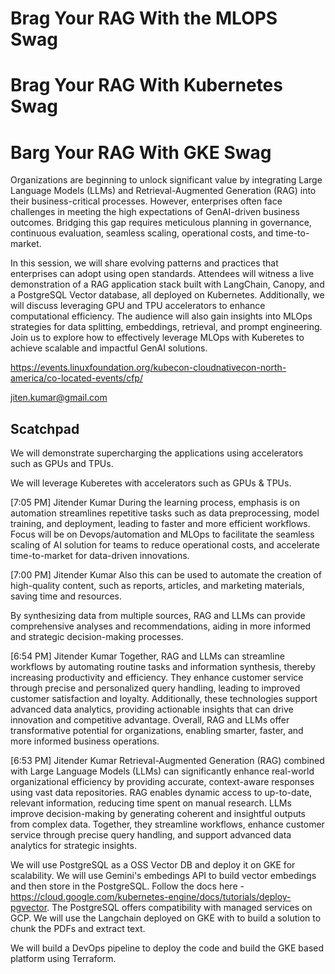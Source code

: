 # Brag Your RAG With the MLOPS Swag
# Brag Your RAG With Kubernetes Swag
# Barg Your RAG With GKE Swag

Organizations are beginning to unlock significant value by integrating Large Language Models (LLMs) and Retrieval-Augmented Generation (RAG) into their business-critical processes. However, enterprises often face challenges in meeting the high expectations of GenAI-driven business outcomes. Bridging this gap requires meticulous planning in governance, continuous evaluation, seamless scaling, operational costs, and time-to-market.

In this session, we will share evolving patterns and practices that enterprises can adopt using open standards. Attendees will witness a live demonstration of a RAG application stack built with LangChain, Canopy, and a PostgreSQL Vector database, all deployed on Kubernetes. Additionally, we will discuss leveraging GPU and TPU accelerators to enhance computational efficiency. The audience will also gain insights into MLOps strategies for data splitting, embeddings, retrieval, and prompt engineering. Join us to explore how to effectively leverage MLOps with Kuberetes to achieve scalable and impactful GenAI solutions.

https://events.linuxfoundation.org/kubecon-cloudnativecon-north-america/co-located-events/cfp/


jiten.kumar@gmail.com
## Scatchpad 

We will demonstrate supercharging the applications using accelerators such as GPUs and TPUs. 

We will leverage Kuberetes with accelerators such as GPUs & TPUs. 


[7:05 PM] Jitender Kumar
During the learning process, emphasis is on automation streamlines repetitive tasks such as data preprocessing, model training, and deployment, leading to faster and more efficient workflows. Focus will be on  Devops/automation and MLOps to facilitate the seamless scaling of AI solution for teams to reduce operational costs, and accelerate time-to-market for data-driven innovations.
 

[7:00 PM] Jitender Kumar
Also this  can be used to automate the creation of high-quality content, such as reports, articles, and marketing materials, saving time and resources.
 

By synthesizing data from multiple sources, RAG and LLMs can provide comprehensive analyses and recommendations, aiding in more informed and strategic decision-making processes.

[6:54 PM] Jitender Kumar
Together, RAG and LLMs can streamline workflows by automating routine tasks and information synthesis, thereby increasing productivity and efficiency. They enhance customer service through precise and personalized query handling, leading to improved customer satisfaction and loyalty. Additionally, these technologies support advanced data analytics, providing actionable insights that can drive innovation and competitive advantage. Overall, RAG and LLMs offer transformative potential for organizations, enabling smarter, faster, and more informed business operations.

[6:53 PM] Jitender Kumar
Retrieval-Augmented Generation (RAG) combined with Large Language Models (LLMs) can significantly enhance real-world organizational efficiency by providing accurate, context-aware responses using vast data repositories. RAG enables dynamic access to up-to-date, relevant information, reducing time spent on manual research. LLMs improve decision-making by generating coherent and insightful outputs from complex data. Together, they streamline workflows, enhance customer service through precise query handling, and support advanced data analytics for strategic insights.
 


We will use PostgreSQL as a OSS Vector DB and deploy it on GKE for scalability. 
We will use Gemini's embedings API to build vector embedings and then store in the PostgreSQL. 
Follow the docs here - https://cloud.google.com/kubernetes-engine/docs/tutorials/deploy-pgvector. 
The PostgreSQL offers compatibility with managed services on GCP. 
We will use the Langchain deployed on GKE with  to build a solution to chunk the PDFs and extract text. 

We will build a DevOps pipeline to deploy the code and build the GKE based platform using Terraform. 



